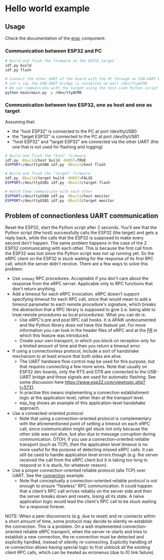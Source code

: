 # Hello world example

## Usage

Check the documentation of the [erpc](../../erpc_esp/erpc/README.md) component.

### Communication between ESP32 and PC

```bash
# Build and flash the firmware on the ESP32 target
idf.py build
idf.py flash

# Connect the other UART of the board with the PC through an USB-UART bridge.
# Let's say the USB-UART bridge is connected on port /dev/ttyACM0
# We can communicate with the target using the host-side Python script
python main/main.py -p /dev/ttyACM0
```

### Communication between two ESP32, one as host and one as target

Assuming that:

* the "host ESP32" is connected to the PC at port /dev/ttyUSB0
* the "target ESP32" is connected to the PC at port /dev/ttyUSB1
* "host ESP32" and "target ESP32" are connected via the other UART (the one that is not used for flashing and logging)

```bash
# Build and flash the "host" firmware
idf.py -Bbuild/host build -DHOST=TRUE
ESPPORT=/dev/ttyUSB0 idf.py -Bbuild/host flash

# Build and flash the "target" firmware
idf.py -Bbuild/target build -DHOST=FALSE
ESPPORT=/dev/ttyUSB1 idf.py -Bbuild/target flash

# Watch them communicate with each other
ESPPORT=/dev/ttyUSB0 idf.py -Bbuild/host monitor
ESPPORT=/dev/ttyUSB1 idf.py -Bbuild/target monitor
```

## Problem of connectionless UART communication

Reset the ESP32, start the Python script after 2 seconds. You'll see that the Python script (the host) successfully calls the ESP32 (the target) and gets a reply back, while the calls that the ESP32 is supposed to make every second don't happen. The same problem happens in the case of the 2 ESP32 communicating with each other. This is because the first call from the ESP32 was lost since the Python script was not up running yet. So the eRPC client on the ESP32 is stuck waiting for the response of its first RPC call, which the server didn't receive. There are a few ways to solve this problem:

* Use `oneway` RPC procedures. Acceptable if you don't care about the response from the eRPC server. Applicable only to RPC functions that don't return anything.
* Add a timeout for each eRPC invocation. eRPC doesn't support specifying timeout for each RPC call, since that would mean to add a timeout parameter to each remote procedure's signature, which breaks the abstraction that a RPC library is supposed to give (i.e. being able to treat remote procedures as local procedures). What you can do is:
    * Use eRPC's pre and post RPC call hooks. It is AFAIK undocumented and the Python library does not have this feature yet. For more information you can look in the header files of eRPC and at the [PR](https://github.com/EmbeddedRPC/erpc/pull/131) in which this feature was introduced.
    * Create your own transport, in which you block on reception only for a limited amount of time and then you return a timeout error.
* If using a connectionless protocol, include a sort of handshake mechanism to at least ensure that both sides are alive.
    * The UART hardware flow control may be used for this purpose, but that requires connecting a few more wires. Note that usually on ESP32 dev boards, only the RTS and DTR are connected to the USB-UART bridge and these signals are used for automatic flashing. See some discussion here https://www.esp32.com/viewtopic.php?t=5731.
    * In practise this means implementing a connection establishment logic at the application level, rather than at the transport level.
    * esp_log shows an example of this application-level handshake approach.
* Use a connected-oriented protocol
    * Note that using a connection-oriented protocol is complementary with the aforementioned point of setting a timeout on each eRPC call, since communication might get stuck not only because the other side was not alive, but also due to message corruption during communication. OTOH, if you use a connection-oriented *reliable* transport (such as TCP), then the application level timeout is no more useful for the purpose of detecting missed eRPC calls. It can still be used to handle application level errors though (e.g. the server received the call from the eRPC client but it is taking too long to respond or it is stuck, for whatever reason).
* Use a proper connection-oriented reliable protocol (alla TCP) over UART. See the [connection](../connection) example.
    * Note that conceptually a connection-oriented reliable protocol is not enough to ensure "flawless" RPC communication. It could happen that a client's RPC call arrives reliably on the server side and then the server breaks down and resets, losing all its state. A naive application logic would lead the client's RPC call to be stuck waiting for a response forever.

NOTE: When a peer disconnects (e.g. due to reset) and re-connects within a short amount of time, some protocol may decide to silently re-establish the connection. This is a problem. On a well-implemented connection-oriented reliable eRPC transport, when the server re-starts and tries to establish a new connection, the re-connection must be detected and explicitly handled, instead of silently re-connecting. Explicitly handling of re-connection allows having special logic to first unblock all the existing client RPC calls, which can be treated as erroneous (due to IO link failure).

